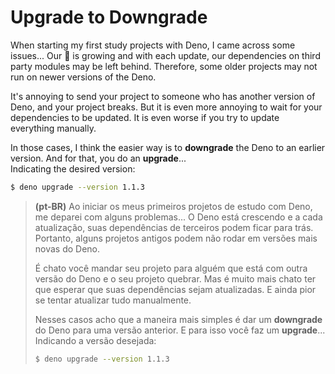 # Upgrade to Downgrade
When starting my first study projects with Deno, I came across some issues... Our 🦕 is growing and with each update, our dependencies on third party modules may be left behind. Therefore, some older projects may not run on newer versions of the Deno. 

It's annoying to send your project to someone who has another version of Deno, and your project breaks. But it is even more annoying to wait for your dependencies to be updated. It is even worse if you try to update everything manually. 

In those cases, I think the easier way is to **downgrade** the Deno to an earlier version. And for that, you do an **upgrade**...  
Indicating the desired version:
```zsh
$ deno upgrade --version 1.1.3
```

>**(pt-BR)**
>Ao iniciar os meus primeiros projetos de estudo com Deno, me deparei com alguns problemas... O Deno está crescendo e a cada atualização, suas dependências de terceiros podem ficar para trás. Portanto, alguns projetos antigos podem não rodar em versões mais novas do Deno.
>
>É chato você mandar seu projeto para alguém que está com outra versão do Deno e o seu projeto quebrar. Mas é muito mais chato ter que esperar que suas dependências sejam atualizadas. E ainda pior se tentar atualizar tudo manualmente.
>
>Nesses casos acho que a maneira mais simples é dar um **downgrade** do Deno para uma versão anterior. E para isso você faz um **upgrade**...  
>Indicando a versão desejada:
> ```zsh
> $ deno upgrade --version 1.1.3
> ```